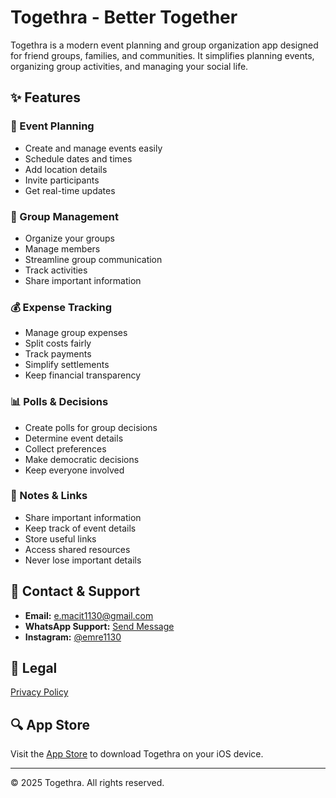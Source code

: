 # Togethra - Better Together

Togethra is a modern event planning and group organization app designed for friend groups, families, and communities. It simplifies planning events, organizing group activities, and managing your social life.

## ✨ Features

### 📅 Event Planning
- Create and manage events easily
- Schedule dates and times
- Add location details
- Invite participants
- Get real-time updates

### 👥 Group Management
- Organize your groups
- Manage members
- Streamline group communication
- Track activities
- Share important information

### 💰 Expense Tracking
- Manage group expenses
- Split costs fairly
- Track payments
- Simplify settlements
- Keep financial transparency

### 📊 Polls & Decisions
- Create polls for group decisions
- Determine event details
- Collect preferences
- Make democratic decisions
- Keep everyone involved

### 📝 Notes & Links
- Share important information
- Keep track of event details
- Store useful links
- Access shared resources
- Never lose important details

## 📱 Contact & Support

- **Email:** [e.macit1130@gmail.com](mailto:e.macit1130@gmail.com)
- **WhatsApp Support:** [Send Message](https://wa.me/905359302324)
- **Instagram:** [@emre1130](https://www.instagram.com/emre1130/)

## 📄 Legal

[Privacy Policy](https://emremacit.github.io/Togethra/privacy-policy.html)  

## 🔍 App Store

Visit the [App Store](https://apps.apple.com/app/togethra) to download Togethra on your iOS device.

---

© 2025 Togethra. All rights reserved.
